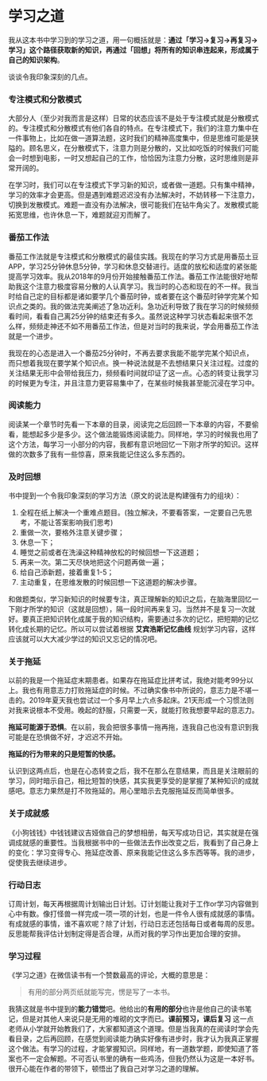 # 学习之道

我从这本书中学习到的学习之道，用一句概括就是：**通过「学习→复习→再复习→学习」这个路径获取新的知识，再通过「回想」将所有的知识串连起来，形成属于自己的知识架构**。

谈谈令我印象深刻的几点。

### 专注模式和分散模式

大部分人（至少对我而言是这样）日常的状态应该不是处于专注模式就是分散模式的。专注模式和分散模式有他们各自的特点。在专注模式下，我们的注意力集中在一件事物上，比如在做一道算法题，这时我们的精神高度集中，但是思维可能是狭隘的。顾名思义，在分散模式下，注意力则是分散的，又比如吃饭的时候我们可能会一时想到电影，一时又想起自己的工作，恰恰因为注意力分散，这时思维则是非常开阔的。

在学习时，我们可以在专注模式下学习新的知识，或者做一道题。只有集中精神，学习的效率才会更高。但是遇到难题迟迟没有办法解决时，不妨转移一下注意力，切换到发散模式。难题一直没有办法解决，很可能我们在钻牛角尖了。发散模式能拓宽思维，也许休息一下，难题就迎刃而解了。

### 番茄工作法

番茄工作法就是专注模式和分散模式的最佳实践。我现在的学习方式是用番茄土豆APP，学习25分钟休息5分钟，学习和休息交替进行。适度的放松和适度的紧张能提高学习效率。我从2018年的9月份开始接触番茄工作法。番茄工作法能很好地帮助我这个注意力极度容易分散的人认真学习。我当时的心态和现在的不一样。我当时给自己定的目标都是诸如要学几个番茄时钟，或者要在这个番茄时钟学完某个知识点之类的。我的做法完美阐述了急功近利。急功近利导致了我在学习的时候频频看时间，看看自己离25分钟的结束还有多久。虽然说这种学习状态看起来很不怎么样，频频走神还不如不用番茄工作法，但是对当时的我来说，学会用番茄工作法就是一个进步。

我现在的心态是进入一个番茄25分钟时，不再去要求我能不能学完某个知识点，而只想着我现在要学某个知识点。换一种说法就是不去想结果只关注过程。过度的关注结果无形中会带给我压力，频频看时间就印证了这一点。心态的转变让我学习的时候更为专注，并且注意力更容易集中了，在某些时候我甚至能沉浸在学习中。

### 阅读能力

阅读某一个章节时先看一下本章的目录，阅读完之后回顾一下本章的内容，不要偷看，能想起多少是多少。这个做法能锻炼阅读能力。同样地，学习的时候我也用了这个方法，每学习一小部分的内容，我都有意识地回忆一下刚才所学的知识。这样做的次数多了我有一些惊喜，原来我能记住这么多东西的。

### 及时回想

书中提到一个令我印象深刻的学习方法（原文的说法是构建强有力的组块）：

1. 全程在纸上解决一个重难点题目。(独立解决，不要看答案，一定要自己先思考，不能让答案影响我们思考)
2. 重做一次，要格外注意关键步骤；
3. 休息一下；
4. 睡觉之前或者在洗澡这种精神放松的时候回想一下这道题；
5. 再来一次。第二天尽快地把这个问题再做一遍；
6. 给自己添新题，接着重复1-5；
7. 主动重复，在思维发散的时候回想一下这道题的解决步骤。

和做题类似，学习新知识的时候要专注，真正理解新的知识之后，在脑海里回忆一下刚才所学的知识（这就是回想），隔一段时间再来复习。当然并不是复习一次就好。要真正把知识转化成属于我的知识结构，需要通过多次的记忆，把短期的记忆转化成长期的记忆。所以可以尝试着根据 **艾宾浩斯记忆曲线** 规划学习内容，这样应该就可以大大减少学过的知识又忘记的情况吧。

### 关于拖延

以前的我是一个拖延症末期患者。如果存在拖延症比拼考试，我绝对能考99分以上。我也有用意志力打败拖延症的时候。不过确实像书中所说的，意志力是不堪一击的。2019年夏天我也尝试过一个多月早上六点多起床。21天形成一个习惯法则对我来说根本不受用。晚起的舒服，只需要一天，就能打败我想要早起的意志力。

**拖延可能源于恐惧**。在以前，我会把很多事情一拖再拖，连我自己也没有意识到我可能是在恐惧做不好，才迟迟不开始。

**拖延的行为带来的只是短暂的快感。**

认识到这两点后，也是在心态转变之后，我不在那么在意结果，而且是关注眼前的学习，同时暗示自己，相比短暂的快感，其实我更享受的是掌握了某种知识的成就感吧。意志力果然是打不败拖延的。用心里暗示去克服拖延反而简单很多。

### 关于成就感

《小狗钱钱》中钱钱建议吉娅做自己的梦想相册，每天写成功日记，其实就是在强调成就感的重要性。当我根据书中的一些做法去作出改变之后，我看到了自己身上的变化：学习变得专心、拖延症改善、原来我能记住这么多东西等等。我的进步，促使我去继续进步。

### 行动日志

订周计划，每天再根据周计划输出日计划。订计划能让我对于工作or学习内容做到心中有数。像打怪兽一样完成一项一项的计划，也是一件令人很有成就感的事情。有成就感的事情，谁不喜欢呢？除了计划，行动日志还包括每日或者每周的反思。反思能帮我评估计划制定得是否合理，从而对我的学习作出更加合理的安排。

### 学习过程

《学习之道》在微信读书有一个赞数最高的评论，大概的意思是：

> 有用的部分两页纸就能写完，愣是写了一本书。

我猜这就是书中提到的**能力错觉**吧。他给出的**有用的部分**也许是他自己的读书笔记，但是对其他人来说只是无用的堆砌的文字而已。**课前预习，课后复习** 这一点老师从小学就开始教我们了，大家都知道这个道理。但是当我真的在阅读时学会先看目录，之后再回顾，在感觉到阅读能力确实好像有进步时，我才认为我真正掌握这个做法。有学习的过程，才能掌握知识。同样地，有一道数学题，即使知道了答案也不一定会解题。不可否认书里的确有一些鸡汤，但我仍然认为这是一本好书。很开心能在作者的带领下，顿悟出了我自己对学习之道的理解。

